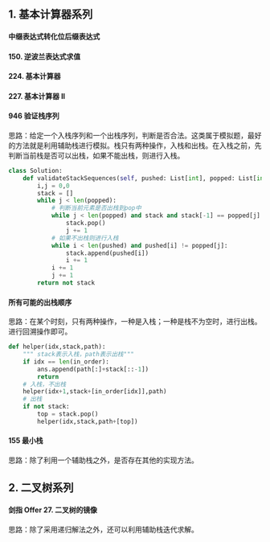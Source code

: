 



## 1. 基本计算器系列

#### 中缀表达式转化位后缀表达式



#### 150. 逆波兰表达式求值



#### 224. 基本计算器



#### 227. 基本计算器 II



#### 946 验证栈序列

思路：给定一个入栈序列和一个出栈序列，判断是否合法。这类属于模拟题，最好的方法就是利用辅助栈进行模拟。栈只有两种操作，入栈和出栈。在入栈之前，先判断当前栈是否可以出栈，如果不能出栈，则进行入栈。

```python
class Solution:
    def validateStackSequences(self, pushed: List[int], popped: List[int]) -> bool:
        i,j = 0,0
        stack = []
        while j < len(popped):
            # 判断当前元素是否出栈到pop中
            while j < len(popped) and stack and stack[-1] == popped[j]:
                stack.pop()
                j += 1
            # 如果不出栈则进行入栈
            while i < len(pushed) and pushed[i] != popped[j]:
                stack.append(pushed[i])
                i += 1
            i += 1
            j += 1
        return not stack
```



#### 所有可能的出栈顺序

思路：在某个时刻，只有两种操作，一种是入栈；一种是栈不为空时，进行出栈。进行回溯操作即可。

```python
def helper(idx,stack,path):
    """ stack表示入栈，path表示出栈"""
    if idx == len(in_order):
        ans.append(path[:]+stack[::-1])
        return
    # 入栈，不出栈
    helper(idx+1,stack+[in_order[idx]],path)
    # 出栈
    if not stack:
        top = stack.pop()
        helper(idx,stack,path+[top])
```





#### 155 最小栈

思路：除了利用一个辅助栈之外，是否存在其他的实现方法。



## 2. 二叉树系列

#### 剑指 Offer 27. 二叉树的镜像

思路：除了采用递归解法之外，还可以利用辅助栈迭代求解。